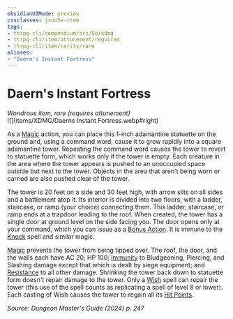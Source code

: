 ```yaml
---
obsidianUIMode: preview
cssclasses: json5e-item
tags:
- ttrpg-cli/compendium/src/5e/xdmg
- ttrpg-cli/item/attunement/required
- ttrpg-cli/item/rarity/rare
aliases: 
- "Daern's Instant Fortress"
---
```

# Daern's Instant Fortress
*Wondrous item, rare (requires attunement)*  
![](items/XDMG/Daerns Instant Fortress.webp#right)  


As a [Magic](actions.md#Magic) action, you can place this 1-inch adamantine statuette on the ground and, using a command word, cause it to grow rapidly into a square adamantine tower. Repeating the command word causes the tower to revert to statuette form, which works only if the tower is empty. Each creature in the area where the tower appears is pushed to an unoccupied space outside but next to the tower. Objects in the area that aren't being worn or carried are also pushed clear of the tower.

The tower is 20 feet on a side and 30 feet high, with arrow slits on all sides and a battlement atop it. Its interior is divided into two floors, with a ladder, staircase, or ramp (your choice) connecting them. This ladder, staircase, or ramp ends at a trapdoor leading to the roof. When created, the tower has a single door at ground level on the side facing you. The door opens only at your command, which you can issue as a [Bonus Action](bonus-action-xphb.md). It is immune to the [Knock](knock-xphb.md) spell and similar magic.

[Magic](actions.md#Magic) prevents the tower from being tipped over. The roof, the door, and the walls each have AC 20; HP 100; [Immunity](immunity-xphb.md) to Bludgeoning, Piercing, and Slashing damage except that which is dealt by siege equipment; and [Resistance](3-Compendium/CLI/rules/variant-rules/resistance-xphb.md) to all other damage. Shrinking the tower back down to statuette form doesn't repair damage to the tower. Only a [Wish](wish-xphb.md) spell can repair the tower (this use of the spell counts as replicating a spell of level 8 or lower). Each casting of Wish causes the tower to regain all its [Hit Points](hit-points-xphb.md).

*Source: Dungeon Master's Guide (2024) p. 247*
